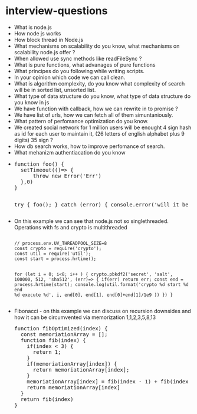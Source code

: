 # interview-questions

<ul>
<li>What is node.js
<li>How node js works
<li>How block thread in Node.js
<li>What mechanisms on scalability do you know, what mechanisms on scalability node.js offer ?
<li>When allowed use sync methods like readFileSync ?
<li>What is pure functions, what advanages of pure functions
<li>What principes do you following while writing scripts.
<li>In your opinion which code we can call clean.
<li>What is algorithm complexity, do you know what complexity of search will be in sorted list, unsorted list.
<li>What type of data structure do you know, what type of data structure do you know in js
<li>We have function with callback, how we can rewrite in to promise ?
<li>We have list of urls, how we can fetch all of them simuntaniously.
<li>What pattern of perfomance optimization do you know.
<li>We created social network for 1 million users will be enought 4 sign hash as id for each user to maintain it, (26 letters of english alphabet plus 9 digits) 35 sign ?
<li>How db search works, how to improve perfomance of search.
<li>What mehanizm authentiacation do you know
  <li>
<pre>
function foo() {
  setTimeout(()=> {
      throw new Error('Err')
  },0)
}

try {
  foo();
} catch (error) {
  console.error('will it be fired');
}
</pre>
  <li>
On this example we can see that node.js not so singlethreaded. Operations with fs and crypto is multithreaded
<pre><code>
// process.env.UV_THREADPOOL_SIZE=8
const crypto = require('crypto');
const util = require('util');
const start = process.hrtime();

for (let i = 0; i<8; i++ ) {
  crypto.pbkdf2('secret', 'salt', 100000, 512, 'sha512', (err)=> {
    if(err) return err;
      const end = process.hrtime(start);
      console.log(util.format('crypto %d start %d end %d execute %d', 
      i, end[0], end[1], end[0]+end[1]/1e9
    ))
  })
}
</code></pre>
  <li>
Fibonacci - on this example we can discuss on recursion downsides and how it can be circumvented via memorization
1,1,2,3,5,8,13
<pre>
function fibOptimized(index) {
  const memoriationArray = [];
  function fib(index) {
    if(index < 3) {
      return 1;
    }
    if(memoriationArray[index]) {
      return memoriationArray[index];
    }
    memoriationArray[index] = fib(index - 1) + fib(index - 2);
    return memoriationArray[index]
  }
  return fib(index)
}
</pre>
 </ul>
